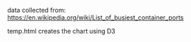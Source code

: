 data collected from: https://en.wikipedia.org/wiki/List_of_busiest_container_ports

temp.html creates the chart using D3
